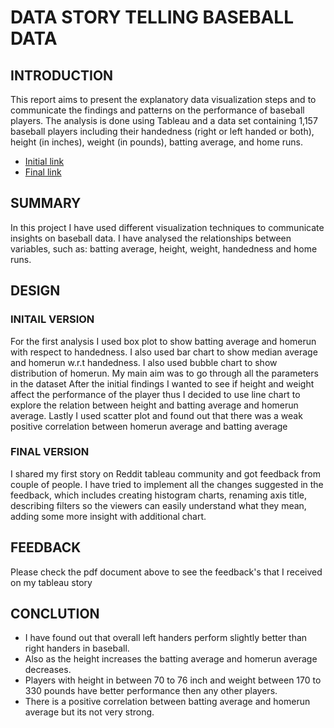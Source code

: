 # DATA STORY TELLING BASEBALL DATA

## INTRODUCTION

This report aims to present the explanatory data visualization steps and to communicate the findings and patterns on the performance of 
baseball players. The analysis is done using Tableau and a data set containing 1,157 baseball players including their 
handedness (right or left handed or both), height (in inches), weight (in pounds), batting average, and home runs.

* [Initial link](https://public.tableau.com/profile/harshal.kulkarni8262#!/vizhome/BaseballTableauStory_1/Story1)
* [Final link](https://public.tableau.com/profile/harshal.kulkarni8262#!/vizhome/Baseballstoryfinal/PerformanceinBaseball)

## SUMMARY
In this project I have used different visualization techniques to communicate insights on baseball data. I have analysed the relationships 
between variables, such as: batting average, height, weight, handedness and home runs.

## DESIGN

### INITAIL VERSION

For the first analysis I used box plot to show batting average and homerun with respect to handedness. I also used bar chart to show 
median average and homerun w.r.t handedness. I also used bubble chart to show distribution of homerun. My main aim was to go through 
all the parameters in the dataset After the initial findings I wanted to see if height and weight affect the performance of the player 
thus I decided to use line chart to explore the relation between height and batting average and homerun average.
Lastly I used scatter plot and found out that there was a weak positive correlation between homerun average and batting average

### FINAL VERSION 

I shared my first story on Reddit tableau community and got feedback from couple of people.
I have tried to implement all the changes suggested in the feedback, which includes creating histogram charts, renaming axis title, 
describing filters so the viewers can easily understand what they mean, adding some more insight with additional chart.

## FEEDBACK

Please check the pdf document above to see the feedback's that I received on my tableau story

## CONCLUTION

* I have found out that overall left handers perform slightly better than right handers in baseball.
* Also as the height increases the batting average and homerun average decreases.
* Players with height in between 70 to 76 inch and weight between 170 to 330 pounds have better performance then any other players.
* There is a positive correlation between batting average and homerun average but its not very strong.
